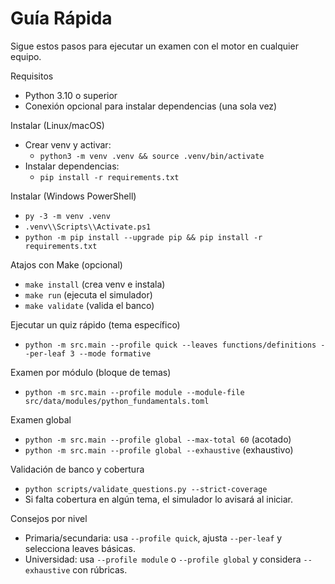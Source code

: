 # Guía Rápida

Sigue estos pasos para ejecutar un examen con el motor en cualquier equipo.

Requisitos
- Python 3.10 o superior
- Conexión opcional para instalar dependencias (una sola vez)

Instalar (Linux/macOS)
- Crear venv y activar:
  - `python3 -m venv .venv && source .venv/bin/activate`
- Instalar dependencias:
  - `pip install -r requirements.txt`

Instalar (Windows PowerShell)
- `py -3 -m venv .venv`
- `.venv\\Scripts\\Activate.ps1`
- `python -m pip install --upgrade pip && pip install -r requirements.txt`

Atajos con Make (opcional)
- `make install` (crea venv e instala)
- `make run` (ejecuta el simulador)
- `make validate` (valida el banco)

Ejecutar un quiz rápido (tema específico)
- `python -m src.main --profile quick --leaves functions/definitions --per-leaf 3 --mode formative`

Examen por módulo (bloque de temas)
- `python -m src.main --profile module --module-file src/data/modules/python_fundamentals.toml`

Examen global
- `python -m src.main --profile global --max-total 60` (acotado)
- `python -m src.main --profile global --exhaustive` (exhaustivo)

Validación de banco y cobertura
- `python scripts/validate_questions.py --strict-coverage`
- Si falta cobertura en algún tema, el simulador lo avisará al iniciar.

Consejos por nivel
- Primaria/secundaria: usa `--profile quick`, ajusta `--per-leaf` y selecciona leaves básicas.
- Universidad: usa `--profile module` o `--profile global` y considera `--exhaustive` con rúbricas.
